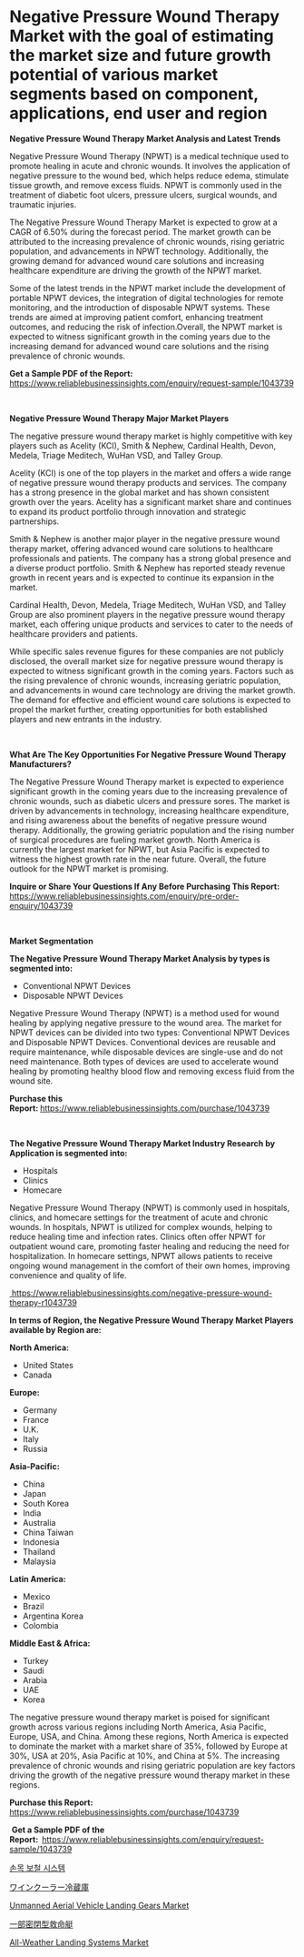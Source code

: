<p><h1>Negative Pressure Wound Therapy Market with the goal of estimating the market size and future growth potential of various market segments based on component, applications, end user and region</h1></p><p><strong>Negative Pressure Wound Therapy Market Analysis and Latest Trends</strong></p>
<p><p>Negative Pressure Wound Therapy (NPWT) is a medical technique used to promote healing in acute and chronic wounds. It involves the application of negative pressure to the wound bed, which helps reduce edema, stimulate tissue growth, and remove excess fluids. NPWT is commonly used in the treatment of diabetic foot ulcers, pressure ulcers, surgical wounds, and traumatic injuries.</p><p>The Negative Pressure Wound Therapy Market is expected to grow at a CAGR of 6.50% during the forecast period. The market growth can be attributed to the increasing prevalence of chronic wounds, rising geriatric population, and advancements in NPWT technology. Additionally, the growing demand for advanced wound care solutions and increasing healthcare expenditure are driving the growth of the NPWT market.</p><p>Some of the latest trends in the NPWT market include the development of portable NPWT devices, the integration of digital technologies for remote monitoring, and the introduction of disposable NPWT systems. These trends are aimed at improving patient comfort, enhancing treatment outcomes, and reducing the risk of infection.Overall, the NPWT market is expected to witness significant growth in the coming years due to the increasing demand for advanced wound care solutions and the rising prevalence of chronic wounds.</p></p>
<p><strong>Get a Sample PDF of the Report:&nbsp;</strong> <a href="https://www.reliablebusinessinsights.com/enquiry/request-sample/1043739">https://www.reliablebusinessinsights.com/enquiry/request-sample/1043739</a></p>
<p>&nbsp;</p>
<p><strong>Negative Pressure Wound Therapy Major Market Players</strong></p>
<p><p>The negative pressure wound therapy market is highly competitive with key players such as Acelity (KCI), Smith & Nephew, Cardinal Health, Devon, Medela, Triage Meditech, WuHan VSD, and Talley Group. </p><p>Acelity (KCI) is one of the top players in the market and offers a wide range of negative pressure wound therapy products and services. The company has a strong presence in the global market and has shown consistent growth over the years. Acelity has a significant market share and continues to expand its product portfolio through innovation and strategic partnerships.</p><p>Smith & Nephew is another major player in the negative pressure wound therapy market, offering advanced wound care solutions to healthcare professionals and patients. The company has a strong global presence and a diverse product portfolio. Smith & Nephew has reported steady revenue growth in recent years and is expected to continue its expansion in the market.</p><p>Cardinal Health, Devon, Medela, Triage Meditech, WuHan VSD, and Talley Group are also prominent players in the negative pressure wound therapy market, each offering unique products and services to cater to the needs of healthcare providers and patients.</p><p>While specific sales revenue figures for these companies are not publicly disclosed, the overall market size for negative pressure wound therapy is expected to witness significant growth in the coming years. Factors such as the rising prevalence of chronic wounds, increasing geriatric population, and advancements in wound care technology are driving the market growth. The demand for effective and efficient wound care solutions is expected to propel the market further, creating opportunities for both established players and new entrants in the industry.</p></p>
<p>&nbsp;</p>
<p><strong>What Are The Key Opportunities For Negative Pressure Wound Therapy Manufacturers?</strong></p>
<p><p>The Negative Pressure Wound Therapy market is expected to experience significant growth in the coming years due to the increasing prevalence of chronic wounds, such as diabetic ulcers and pressure sores. The market is driven by advancements in technology, increasing healthcare expenditure, and rising awareness about the benefits of negative pressure wound therapy. Additionally, the growing geriatric population and the rising number of surgical procedures are fueling market growth. North America is currently the largest market for NPWT, but Asia Pacific is expected to witness the highest growth rate in the near future. Overall, the future outlook for the NPWT market is promising.</p></p>
<p><strong>Inquire or Share Your Questions If Any Before Purchasing This Report:</strong> <a href="https://www.reliablebusinessinsights.com/enquiry/pre-order-enquiry/1043739">https://www.reliablebusinessinsights.com/enquiry/pre-order-enquiry/1043739</a></p>
<p>&nbsp;</p>
<p><strong>Market Segmentation</strong></p>
<p><strong>The Negative Pressure Wound Therapy Market Analysis by types is segmented into:</strong></p>
<p><ul><li>Conventional NPWT Devices</li><li>Disposable NPWT Devices</li></ul></p>
<p><p>Negative Pressure Wound Therapy (NPWT) is a method used for wound healing by applying negative pressure to the wound area. The market for NPWT devices can be divided into two types: Conventional NPWT Devices and Disposable NPWT Devices. Conventional devices are reusable and require maintenance, while disposable devices are single-use and do not need maintenance. Both types of devices are used to accelerate wound healing by promoting healthy blood flow and removing excess fluid from the wound site.</p></p>
<p><strong>Purchase this Report:&nbsp;</strong><a href="https://www.reliablebusinessinsights.com/purchase/1043739">https://www.reliablebusinessinsights.com/purchase/1043739</a></p>
<p>&nbsp;</p>
<p><strong>The Negative Pressure Wound Therapy Market Industry Research by Application is segmented into:</strong></p>
<p><ul><li>Hospitals</li><li>Clinics</li><li>Homecare</li></ul></p>
<p><p>Negative Pressure Wound Therapy (NPWT) is commonly used in hospitals, clinics, and homecare settings for the treatment of acute and chronic wounds. In hospitals, NPWT is utilized for complex wounds, helping to reduce healing time and infection rates. Clinics often offer NPWT for outpatient wound care, promoting faster healing and reducing the need for hospitalization. In homecare settings, NPWT allows patients to receive ongoing wound management in the comfort of their own homes, improving convenience and quality of life.</p></p>
<p><a href="https://www.reliablebusinessinsights.com/negative-pressure-wound-therapy-r1043739">&nbsp;https://www.reliablebusinessinsights.com/negative-pressure-wound-therapy-r1043739</a></p>
<p><strong>In terms of Region, the Negative Pressure Wound Therapy Market Players available by Region are:</strong></p>
<p>
    <p> <strong> North America: </strong>
        <ul>
            <li>United States</li>
            <li>Canada</li>
        </ul>
        </p> 
    <p> <strong> Europe: </strong>
        <ul>
            <li>Germany</li>
            <li>France</li>
            <li>U.K.</li>
            <li>Italy</li>
            <li>Russia</li>
        </ul>
        </p> 
    <p> <strong> Asia-Pacific: </strong>
        <ul>
            <li>China</li>
            <li>Japan</li>
            <li>South Korea</li>
            <li>India</li>
            <li>Australia</li>
            <li>China Taiwan</li>
            <li>Indonesia</li>
            <li>Thailand</li>
            <li>Malaysia</li>
        </ul>
        </p> 
    <p> <strong> Latin America: </strong>
        <ul>
            <li>Mexico</li>
            <li>Brazil</li>
            <li>Argentina Korea</li>
            <li>Colombia</li>
        </ul>
        </p> 
    <p> <strong> Middle East & Africa: </strong>
        <ul>
            <li>Turkey</li>
            <li>Saudi</li>
            <li>Arabia</li>
            <li>UAE</li>
            <li>Korea</li>
        </ul>
    </p>
    </p>
<p><p>The negative pressure wound therapy market is poised for significant growth across various regions including North America, Asia Pacific, Europe, USA, and China. Among these regions, North America is expected to dominate the market with a market share of 35%, followed by Europe at 30%, USA at 20%, Asia Pacific at 10%, and China at 5%. The increasing prevalence of chronic wounds and rising geriatric population are key factors driving the growth of the negative pressure wound therapy market in these regions.</p></p>
<p><strong>Purchase this Report: </strong><a href="https://www.reliablebusinessinsights.com/purchase/1043739">https://www.reliablebusinessinsights.com/purchase/1043739</a></p>
<p>&nbsp;<strong>Get a Sample PDF of the Report:&nbsp;&nbsp;</strong><a href="https://www.reliablebusinessinsights.com/enquiry/request-sample/1043739">https://www.reliablebusinessinsights.com/enquiry/request-sample/1043739</a></p>
<p><strong></strong></p>
<p><p><a href="https://github.com/oajzkywllm460/Market-Research-Report-List-2/blob/main/4129058179964.md">손목 보철 시스템</a></p><p><a href="https://github.com/ddwcuskozol07187/Market-Research-Report-List-2/blob/main/5223983166791.md">ワインクーラー冷蔵庫</a></p><p><a href="https://github.com/LitzyGulgowski2023/Market-Research-Report-List-1/blob/main/unmanned-aerial-vehicle-landing-gears-market.md">Unmanned Aerial Vehicle Landing Gears Market</a></p><p><a href="https://github.com/xtkhtofdt934839/Market-Research-Report-List-2/blob/main/8377466166790.md">一部密閉型救命艇</a></p><p><a href="https://github.com/zkngisync/Market-Research-Report-List-1/blob/main/all-weather-landing-systems-market.md">All-Weather Landing Systems Market</a></p></p>